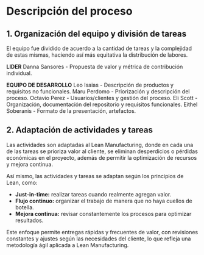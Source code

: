 # Descripción del proceso
## 1. Organización del equipo y división de tareas
El equipo fue dividido de acuerdo a la cantidad de tareas y la complejidad de estas mismas, haciendo así más equitativa la distribución de labores.

**LIDER**
Danna Sansores - Propuesta de valor y métrica de contribución individual.

**EQUIPO DE DESARROLLO**
Leo Isaias - Descripción de productos y requisitos no funcionales.
Maru Perdomo - Priorización y descripción del proceso.
Octavio Perez - Usuarios/clientes y gestión del proceso.
Eli Scott - Organización, documentación del repositorio y requisitos funcionales.
Eithel Soberanis - Formato de la presentación, artefactos.

## 2. Adaptación de actividades y tareas
Las actividades son adaptadas al Lean Manufacturing, donde en cada una de las tareas se prioriza valor al cliente, se eliminan desperdicios o pérdidas económicas en el proyecto, además de permitir la optimización de recursos y mejora continua.

Así mismo, las actividades y tareas se adaptan según los principios de Lean, como:
- **Just-in-time:** realizar tareas cuando realmente agregan valor.
- **Flujo continuo:** organizar el trabajo de manera que no haya cuellos de botella.
- **Mejora continua:** revisar constantemente los procesos para optimizar resultados.

Este enfoque permite entregas rápidas y frecuentes de valor, con revisiones constantes y ajustes según las necesidades del cliente, lo que refleja una metodología ágil aplicada a Lean Manufacturing.

